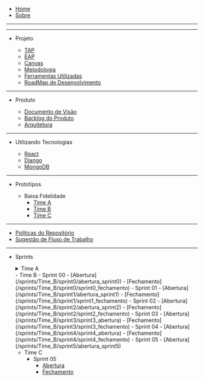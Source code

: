 - [Home](/)
- [Sobre](/README)

---

---

- Projeto

  - [TAP](/produto/tap/tap)
  - [EAP](/produto/eap/eap)
  - [Canvas](/produto/canvas/CANVAS-MDS1)
  - [Metodologia](/produto/metodologia/metodologia)
  - [Ferramentas Utilizadas](/produto/ferramentas/ferramentas)
  - [RoadMap de Desenvolvimento](/produto/roadmap/roadmap_v1)

---

- Produto

  - [Documento de Visão](/produto/Visao/Visao)
  - [Backlog do Produto](/produto/backlog/backlog)
  - [Arquitetura](/produto/Arquitetura/Arquitetura)

---

- Utilizando Tecnologias

  - [React](produto/pesquisa_tecnologias/react)
  - [Django](produto/pesquisa_tecnologias/django)
  - [MongoDB](produto/pesquisa_tecnologias/mongoDB)

---

- Prototipos

  - Baixa Fidelidade
    - [Time A](/produto/prototipo/prototipo)
    - [Time B](/produto/prototipo/prototipo-tipoB)
    - [Time C](/produto/prototipo/prototipo-timeC)

---

- [Politicas do Repositório](politicas/policies)
- [Sugestão de Fluxo de Trabalho](politicas/workflow)

---

- Sprints
  <details>
    <summary> Time A</summary>
    <br>
      <details>
      <summary> Sprint 00</summary> 
      <ul>
      <li> <a href="/sprints/Time_A/sprint0/abertura_sprint0_A">Abertura</a> </li>
      <li> <a href="(/sprints/Time_A/sprint0/fechamento_sprint0_A">Fechamento</a></li>

      - Sprint 01
        - [Abertura](/sprints/Time_A/sprint1/abertura_sprint1_A)
        - [Fechamento](/sprints/Time_A/sprint1/fechamento_sprint1_A)
      - Sprint 02
        - [Abertura](/sprints/Time_A/sprint2/abertura_sprint2_A)
        - [Fechamento](/sprints/Time_A/sprint2/fechamento_sprint2_A)
      - Sprint 03
        - [Abertura](/sprints/Time_A/sprint3/abertura_sprint3_A)
        - [Fechamento](/sprints/Time_A/sprint3/fechamento_sprint3_A)
      - Sprint 04
        - [Abertura](/sprints/Time_A/sprint4/abertura_sprint4_A)
        - [Fechamento](/sprints/Time_A/sprint4/fechamento_sprint4_A)
      - Sprint 05
        - [Abertura](/sprints/Time_A/sprint5/abertura_sprint5_A)
        - [Fechamento](/sprints/Time_A/sprint5/fechamento_sprint5_A)
      - Sprint 06
        - [Abertura](/sprints/Time_A/sprint6/abertura_sprint6_A)
      </ul>

    </details>
    </details>
    - Time B
      - Sprint 00
        - [Abertura](/sprints/Time_B/sprint0/abertura_sprint0)
        - [Fechamento](/sprints/Time_B/sprint0/sprint0_fechamento)
      - Sprint 01
        - [Abertura](/sprints/Time_B/sprint1/abertura_sprint1)
        - [Fechamento](/sprints/Time_B/sprint1/sprint1_fechamento)
      - Sprint 02
        - [Abertura](/sprints/Time_B/sprint2/abertura_sprint2)
        - [Fechamento](/sprints/Time_B/sprint2/sprint2_fechamento)
      - Sprint 03
        - [Abertura](/sprints/Time_B/sprint3/sprint3_abertura)
        - [Fechamento](/sprints/Time_B/sprint3/sprint3_fechamento)
      - Sprint 04
        - [Abertura](/sprints/Time_B/sprint4/sprint4_abertura)
        - [Fechamento](/sprints/Time_B/sprint4/sprint4_fechamento)
      - Sprint 05
        - [Abertura](/sprints/Time_B/sprint5/abertura_sprint5)

  - Time C
    - Sprint 05
      - [Abertura](/sprints/Time_C/sprint4/abertura_sprint5)
      - [Fechamento](/sprints/Time_C/sprint4/fechamento_sprint5)

